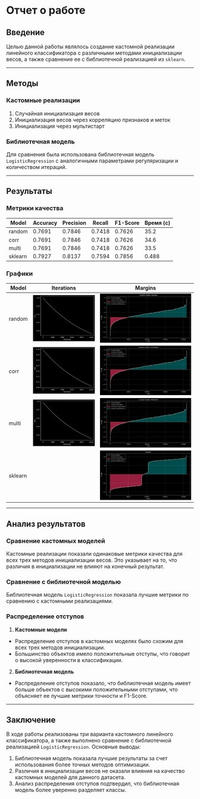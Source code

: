 # Отчет о работе

## Введение
Целью данной работы являлось создание кастомной реализации линейного классификатора с различными методами инициализации весов, а также сравнение ее с библиотечной реализацией из `sklearn`.

---

## Методы

### Кастомные реализации
1. Случайная инициализация весов
2. Инициализация весов через корреляцию признаков и меток
3. Инициализация через мультистарт

### Библиотечная модель
Для сравнения была использована библиотечная модель `LogisticRegression` с аналогичными параметрами регуляризации и количеством итераций.

---

## Результаты

### Метрики качества

| Model                   | Accuracy | Precision | Recall | F1-Score | Время (с)  |
|-------------------------|----------|-----------|--------|----------|------------|
| random                  | 0.7691   | 0.7846    | 0.7418 | 0.7626   | 35.2       |
| corr                    | 0.7691   | 0.7846    | 0.7418 | 0.7626   | 34.6       |
| multi                   | 0.7691   | 0.7846    | 0.7418 | 0.7626   | 33.5       |
| sklearn                 | 0.7927   | 0.8137    | 0.7594 | 0.7856   | 0.488      |

### Графики

| Model    | Iterations                                             | Margins                                                  |
|----------|--------------------------------------------------------|----------------------------------------------------------|
| random   | ![cm_random_iters](../lab4/assets/cm_random_iters.jpg) | ![cm_random_iters](../lab4/assets/cm_random_margins.jpg) |
| corr     | ![cm_corr_iters](../lab4/assets/cm_corr_iters.jpg)     | ![cm_corr_iters](../lab4/assets/cm_corr_margins.jpg)     |
| multi    | ![cm_multi_iters](../lab4/assets/cm_multi_iters.jpg)   | ![cm_multi_iters](../lab4/assets/cm_multi_margins.jpg)   |
| sklearn  |                                                        | ![sklearn_iters](../lab4/assets/sklearn_margins.jpg)     |

---

## Анализ результатов

### Сравнение кастомных моделей
Кастомные реализации показали одинаковые метрики качества для всех трех методов инициализации весов. Это указывает на то, что различия в инициализации не влияют на конечный результат.

### Сравнение с библиотечной моделью
Библиотечная модель `LogisticRegression` показала лучшие метрики по сравнению с кастомными реализациями.

### Распределение отступов
1. **Кастомные модели**
- Распределение отступов в кастомных моделях было схожим для всех трех методов инициализации.
- Большинство объектов имело положительные отступы, что говорит о высокой уверенности в классификации.

2. **Библиотечная модель**
- Распределение отступов показало, что библиотечная модель имеет больше объектов с высокими положительными отступами, что объясняет ее лучшие метрики точности и F1-Score.

---

## Заключение
В ходе работы реализованы три варианта кастомного линейного классификатора, а также выполнено сравнение с библиотечной реализацией `LogisticRegression`. Основные выводы:

1. Библиотечная модель показала лучшие результаты за счет использования более точных методов оптимизации.
2. Различия в инициализации весов не оказали влияния на качество кастомных моделей для данного датасета.
3. Анализ распределения отступов подтвердил, что библиотечная модель более уверенно разделяет классы.
